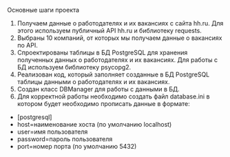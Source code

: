 Основные шаги проекта

1. Получаем данные о работодателях и их вакансиях с сайта hh.ru. Для этого используем публичный API hh.ru и библиотеку requests.
2. Выбраны 10 компаний, от которых мы получаем данные о вакансиях по API.
3. Спроектированы таблицы в БД PostgreSQL для хранения полученных данных о работодателях и их вакансиях. Для работы с БД используем библиотеку psycopg2.
4. Реализован код, который заполняет созданные в БД PostgreSQL таблицы данными о работодателях и их вакансиях.
5. Создан класс DBManager для работы с данными в БД.
6. Для корректной работы необходимо создать файл database.ini в котором будет необходимо прописать данные в формате:
- [postgresql]
- host=наименование хоста (по умолчанию localhost)
- user=имя пользователя
- password=пароль пользователя
- port=номер порта (по умолчанию 5432)
